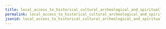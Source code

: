 ```yaml
---
title: local_access_to_historical_cultural_archeological_and_spiritually_important_properties_and_sites
permalink: local_access_to_historical_cultural_archeological_and_spiritually_important_properties_and_sites.html
jsonid: local_access_to_historical_cultural_archeological_and_spiritually_important_properties_and_sites
---
```


